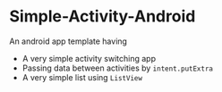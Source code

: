 # Simple-Activity-Android

An android app template having
- A very simple activity switching app
- Passing data between activities by `intent.putExtra`
- A very simple list using `ListView`
